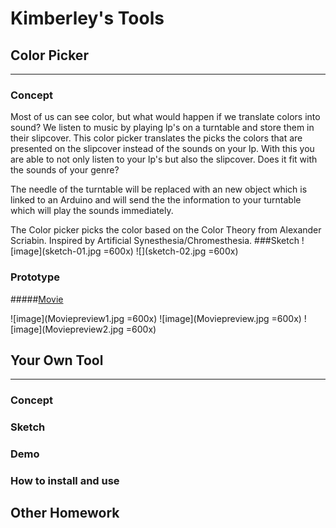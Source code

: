 # Kimberley's Tools

## Color Picker

----
### Concept
Most of us can see color, but what would happen if we translate colors into sound? We listen to music by playing lp's on a turntable and store them in their slipcover. This color picker translates the picks the colors that are presented on the slipcover instead of the sounds on your lp. With this you are able to not only listen to your lp's but also the slipcover. Does it fit with the sounds of your genre?

The needle of the turntable will be replaced with an new object which is linked to an Arduino and will send the the information to your turntable which will play the sounds immediately. 

The Color picker picks the color based on the Color Theory from Alexander Scriabin. Inspired by Artificial Synesthesia/Chromesthesia.
###Sketch
![image](sketch-01.jpg =600x)
![](sketch-02.jpg =600x)
### Prototype

#####[Movie](Sketch-03.mov)

![image](Moviepreview1.jpg =600x)
![image](Moviepreview.jpg =600x)
![image](Moviepreview2.jpg =600x)




## Your Own Tool
----

### Concept

### Sketch

### Demo

### How to install and use

## Other Homework


